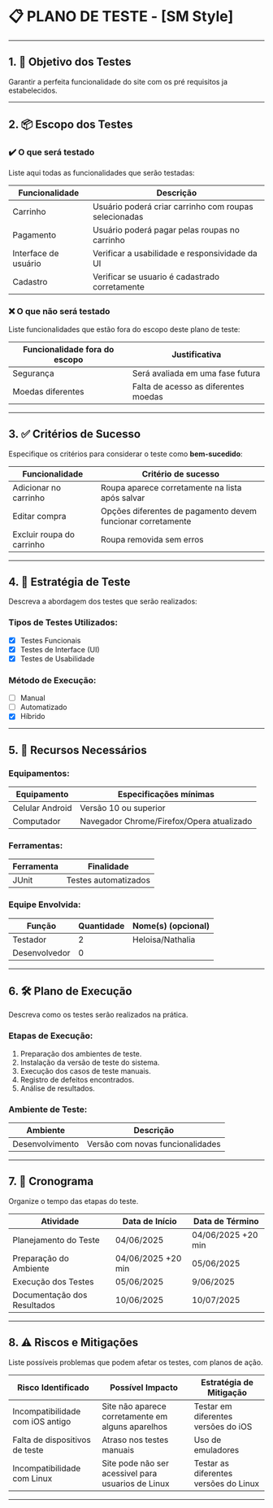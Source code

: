 # 📋 PLANO DE TESTE - [SM Style]

---

## 1. 🎯 Objetivo dos Testes

Garantir a perfeita funcionalidade do site com os pré requisitos ja estabelecidos.

---

## 2. 📦 Escopo dos Testes

### ✔️ O que será testado

Liste aqui todas as funcionalidades que serão testadas:

| Funcionalidade               | Descrição                                        |
|-----------------------------|--------------------------------------------------|
| Carrinho                    | Usuário poderá criar carrinho com roupas selecionadas|
| Pagamento                   | Usuário poderá pagar pelas roupas no carrinho        |
| Interface de usuário        | Verificar a usabilidade e responsividade da UI       |
| Cadastro                    | Verificar se usuario é cadastrado corretamente       |

### ❌ O que **não** será testado

Liste funcionalidades que estão fora do escopo deste plano de teste:

| Funcionalidade fora do escopo  | Justificativa                            |
|-------------------------------|-------------------------------------------|
| Segurança                      | Será avaliada em uma fase futura         |
| Moedas diferentes              | Falta de acesso as diferentes moedas     |

---

## 3. ✅ Critérios de Sucesso

Especifique os critérios para considerar o teste como **bem-sucedido**:

| Funcionalidade           | Critério de sucesso                                 |
|--------------------------|-----------------------------------------------------|
| Adicionar no carrinho    | Roupa aparece corretamente na lista após salvar     |
| Editar compra            | Opções diferentes de pagamento devem funcionar corretamente|
| Excluir roupa do carrinho| Roupa removida sem erros                           |

---

## 4. 🧪 Estratégia de Teste

Descreva a abordagem dos testes que serão realizados:

### Tipos de Testes Utilizados:

- [x] Testes Funcionais
- [x] Testes de Interface (UI)
- [x] Testes de Usabilidade

### Método de Execução:

- [ ] Manual
- [ ] Automatizado
- [x] Híbrido

---

## 5. 🧰 Recursos Necessários

### Equipamentos:

| Equipamento        | Especificações mínimas                     |
|--------------------|--------------------------------------------|
|  Celular Android   | Versão 10 ou superior                      |
|  Computador        | Navegador Chrome/Firefox/Opera atualizado  |

### Ferramentas:

| Ferramenta             | Finalidade                             |
|------------------------|----------------------------------------|
|     JUnit              | Testes automatizados                   |

### Equipe Envolvida:

| Função                 | Quantidade | Nome(s) (opcional)       |
|------------------------|------------|--------------------------|
| Testador               |      2      |  Heloisa/Nathalia       |
| Desenvolvedor          |      0      |                         |


---

## 6. 🛠️ Plano de Execução

Descreva como os testes serão realizados na prática.

### Etapas de Execução:

1. Preparação dos ambientes de teste.
2. Instalação da versão de teste do sistema.
3. Execução dos casos de teste manuais.
4. Registro de defeitos encontrados.
5. Análise de resultados.

### Ambiente de Teste:

| Ambiente               | Descrição                                     |
|------------------------|-----------------------------------------------|
| Desenvolvimento        | Versão com novas funcionalidades              |

---

## 7. 📆 Cronograma

Organize o tempo das etapas do teste.

| Atividade                  | Data de Início | Data de Término |
|---------------------------|----------------|-----------------|
| Planejamento do Teste     |   04/06/2025   |04/06/2025 +20 min|
| Preparação do Ambiente    |04/06/2025 +20 min| 05/06/2025    |
| Execução dos Testes       |    05/06/2025  | 9/06/2025       |
| Documentação dos Resultados|   10/06/2025  |    10/07/2025   |

---

## 8. ⚠️ Riscos e Mitigações

Liste possíveis problemas que podem afetar os testes, com planos de ação.

| Risco Identificado                      | Possível Impacto                   | Estratégia de Mitigação                     |
|----------------------------------------|-----------------------------------|---------------------------------------------|
| Incompatibilidade com iOS antigo   | Site não aparece corretamente em alguns aparelhos | Testar em diferentes versões do iOS|
| Falta de dispositivos de teste     | Atraso nos testes manuais         | Uso de emuladores                               |
| Incompatibilidade com Linux        | Site pode não ser acessivel para usuarios de Linux | Testar as diferentes versões do Linux|

---
